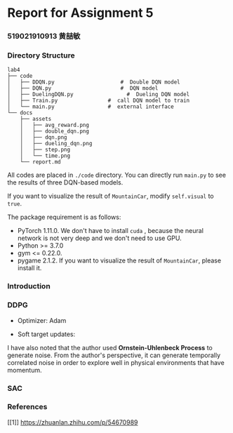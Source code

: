 # Report for Assignment 5

### 519021910913 黄喆敏

### Directory Structure

````
lab4
├── code
│   ├── DDQN.py           			#  Double DQN model
│   ├── DQN.py            			#  DQN model
│   ├── DuelingDQN.py    			  #  Dueling DQN model
│   ├── Train.py                #  call DQN model to train
│   └── main.py                 #  external interface
└── docs
    ├── assets
    │   ├── avg_reward.png
    │   ├── double_dqn.png
    │   ├── dqn.png
    │   ├── dueling_dqn.png
    │   ├── step.png
    │   └── time.png
    └── report.md
````

All codes are placed in `./code` directory. You can directly run `main.py` to see the results of three DQN-based models.

 If you want to visualize the result of `MountainCar`, modify `self.visual` to `true`.

The package requirement is as follows:

- PyTorch 1.11.0. We don't have to install `cuda` , because the neural network is not very deep and we don't need to use GPU.
- Python >= 3.7.0
- gym <= 0.22.0. 
- pygame 2.1.2. If you want to visualize the result of `MountainCar`, please install it.



### Introduction





### DDPG



- Optimizer: Adam

- Soft target updates: 

I have also noted that the author used **Ornstein-Uhlenbeck Process** to generate noise. From the author's perspective, it can generate temporally correlated noise in order to explore well in physical environments that have momentum.



### SAC





















### References

[<a name="ref1">[1]</a>] https://zhuanlan.zhihu.com/p/54670989


